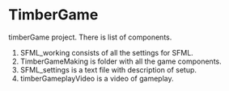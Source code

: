 # TimberGame

timberGame project. There is list of components.
1. SFML_working consists of all the settings for SFML.
2. TimberGameMaking is folder with all the game components.
3. SFML_settings is a text file with description of setup.
4. timberGameplayVideo is a video of gameplay.
